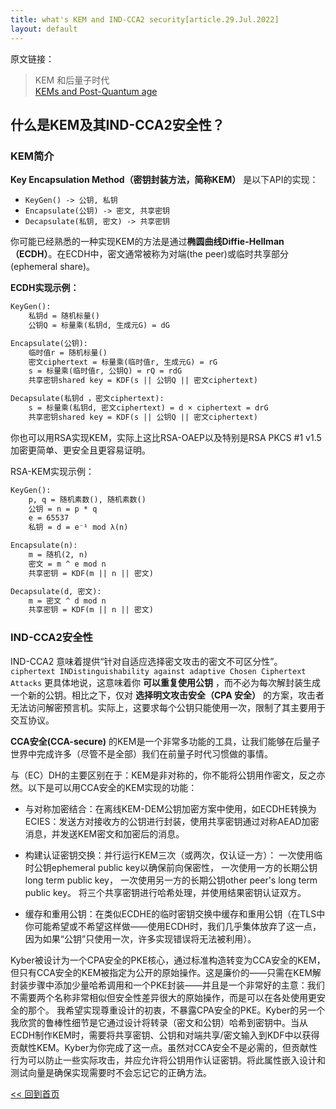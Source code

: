 ```yaml
---
title: what's KEM and IND-CCA2 security[article.29.Jul.2022]
layout: default
---
```


原文链接：
> KEM 和后量子时代
<br>[KEMs and Post-Quantum age](https://words.filippo.io/dispatches/post-quantum-age/)


## 什么是KEM及其IND-CCA2安全性？

### KEM简介

**Key Encapsulation Method（密钥封装方法，简称KEM）** 是以下API的实现：

- `KeyGen() -> 公钥, 私钥`
- `Encapsulate(公钥) -> 密文, 共享密钥`
- `Decapsulate(私钥, 密文) -> 共享密钥`

你可能已经熟悉的一种实现KEM的方法是通过**椭圆曲线Diffie-Hellman（ECDH）**。在ECDH中，密文通常被称为对端(the peer)或临时共享部分(ephemeral share)。

**ECDH实现示例：**

```txt
KeyGen(): 
    私钥d = 随机标量()
    公钥Q = 标量乘(私钥d, 生成元G) = dG

Encapsulate(公钥):
    临时值r = 随机标量()
    密文ciphertext = 标量乘(临时值r, 生成元G) = rG
    s = 标量乘(临时值r, 公钥Q) = rQ = rdG
    共享密钥shared key = KDF(s || 公钥Q || 密文ciphertext)

Decapsulate(私钥d ，密文ciphertext):
    s = 标量乘(私钥d, 密文ciphertext) = d × ciphertext = drG
    共享密钥shared key = KDF(s || 公钥Q || 密文ciphertext)
```

你也可以用​​RSA​​实现KEM，实际上这比RSA-OAEP以及特别是RSA PKCS #1 v1.5加密更简单、更安全且更容易证明。

RSA-KEM实现示例：​​
```txt
KeyGen():
    p, q = 随机素数(), 随机素数()
    公钥 = n = p * q
    e = 65537
    私钥 = d = e⁻¹ mod λ(n)

Encapsulate(n):
    m = 随机(2, n)
    密文 = m ^ e mod n
    共享密钥 = KDF(m || n || 密文)

Decapsulate(d, 密文):
    m = 密文 ^ d mod n
    共享密钥 = KDF(m || n || 密文)
```

### IND-CCA2安全性

​​IND-CCA2​​ 意味着提供“针对自适应选择密文攻击的密文不可区分性”。
`ciphertext INDistinguishability against adaptive Chosen Ciphertext Attacks`
更具体地说，这意味着你 **可以重复使用公钥** ，而不必为每次解封装生成一个新的公钥。相比之下，仅对 **选择明文攻击安全（CPA 安全）** 的方案，攻击者无法访问解密预言机。实际上，这要求每个公钥只能使用一次，限制了其主要用于交互协议。

**CCA安全(CCA-secure)** 的KEM是一个非常多功能的工具，让我们能够在后量子世界中完成许多（尽管不是全部）我们在前量子时代习惯做的事情。

​​与（EC）DH的主要区别在于​​：KEM是非对称的，你不能将公钥用作密文，反之亦然。以下是可以用CCA安全的KEM实现的功能：

- ​​与对称加密结合​​：在离线KEM-DEM公钥加密方案中使用，如ECDHE转换为ECIES：发送方对接收方的公钥进行封装，使用共享密钥通过对称AEAD加密消息，并发送KEM密文和加密后的消息。

- ​​构建认证密钥交换​​：并行运行KEM三次（或两次，仅认证一方）：
一次使用临时公钥ephemeral public key以确保前向保密性，
一次使用一方的长期公钥long term public key，
一次使用另一方的长期公钥other peer's long term public key。
将三个共享密钥进行哈希处理，并使用结果密钥认证双方。

- ​​缓存和重用公钥​​：在类似ECDHE的临时密钥交换中缓存和重用公钥（在TLS中你可能希望或不希望这样做——使用ECDH时，我们几乎集体放弃了这一点，因为如果“公钥”只使用一次，许多实现错误将无法被利用）。

​​Kyber​​ 被设计为一个CPA安全的PKE核心，通过标准构造转变为CCA安全的KEM，但只有CCA安全的KEM被指定为公开的原始操作。这是廉价的——只需在KEM解封装步骤中添加少量哈希调用和一个PKE封装——并且是一个非常好的主意：我们不需要两个名称非常相似但安全性差异很大的原始操作，而是可以在各处使用更安全的那个。
我希望实现尊重设计的初衷，不暴露CPA安全的PKE。Kyber的另一个我欣赏的鲁棒性细节是它通过设计将转录（密文和公钥）哈希到密钥中。当从ECDH制作KEM时，需要将共享密钥、公钥和对端共享/密文输入到KDF中以获得贡献性KEM。Kyber为你完成了这一点。虽然对CCA安全不是必需的，但贡献性行为可以防止一些实际攻击，并应允许将公钥用作认证密钥。将此属性嵌入设计和测试向量是确保实现需要时不会忘记它的正确方法。

[<< 回到首页](./index)